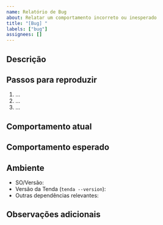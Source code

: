 ```yaml
---
name: Relatório de Bug
about: Relatar um comportamento incorreto ou inesperado
title: "[Bug] "
labels: ["bug"]
assignees: []
---
```


## Descrição

<!-- Explique claramente o que acontece e qual o resultado esperado. -->

## Passos para reproduzir

1. …
2. …
3. …

## Comportamento atual

<!-- O que de fato acontece? Cole logs, prints ou *stack traces* se possível. -->

## Comportamento esperado

<!-- O que você esperava que acontecesse? -->

## Ambiente

- SO/Versão:
- Versão da Tenda (`tenda --version`):
- Outras dependências relevantes:

## Observações adicionais

<!-- Qualquer outra informação útil. -->
